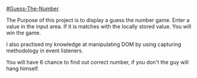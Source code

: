 
 [#Guess-The-Number]([https://tech-market.vercel.app/](https://halilibrahimcelik.github.io/Guess-The-Number/?)).

The Purpose of this project is to display a guess the number game.
Enter a value in the input area. If it is matches with the locally stored value. You will win the game.

I also practised my knowledge at manipulating DOM by using capturing methodology in event listeners.

You will have 6 chance to find out correct number, if you don't  the guy will hang himself.
